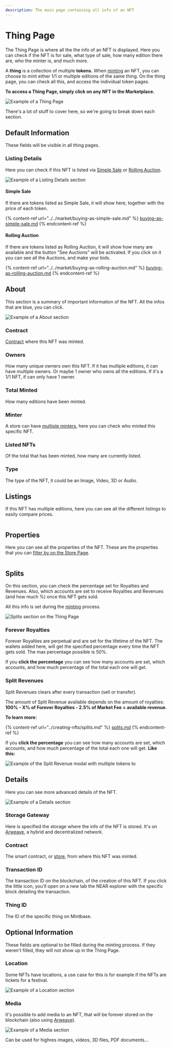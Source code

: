 ```yaml
---
description: The main page containing all info of an NFT
---
```


# Thing Page

The Thing Page is where all the the info of an NFT is displayed. Here you can check if the NFT is for sale, what type of sale, how many edition there are, who the minter is, and much more.



A **thing** is a collection of multiple **tokens.** When [minting](../creating-nfts/minting-nfts.md) an NFT, you can choose to mint either 1/1 or multiple editions of the same thing. On the thing page, you can check all this, and access the individual token pages.



**To access a Thing Page, simply click on any NFT in the Marketplace.**

![Example of a Thing Page](<../../.gitbook/assets/Screenshot 2023-07-05 at 18.48.40.png>)

There's a lot of stuff to cover here, so we're going to break down each section.

## Default Information

These fields will be visible in all thing pages.



### Listing Details

Here you can check if this NFT is listed via [Simple Sale](../../market/listing-as-simple-sale.md) or [Rolling Auction](../../market/listing-as-rolling-auction.md).

![Example of a Listing Details section](<../../.gitbook/assets/Screenshot 2023-07-05 at 18.48.46.png>)

#### Simple Sale

If there are tokens listed as Simple Sale, it will show here, together with the price of each token.

{% content-ref url="../../market/buying-as-simple-sale.md" %}
[buying-as-simple-sale.md](../../market/buying-as-simple-sale.md)
{% endcontent-ref %}

#### Rolling Auction

If there are tokens listed as Rolling Auction, it will show how many are available and the button "See Auctions" will be activated. If you click on it you can see all the Auctions, and make your bids.

{% content-ref url="../../market/buying-as-rolling-auction.md" %}
[buying-as-rolling-auction.md](../../market/buying-as-rolling-auction.md)
{% endcontent-ref %}

## About

This section is a summary of important information of the NFT. All the infos that are blue, you can click.

![Example of a About section](<../../.gitbook/assets/Screenshot 2023-07-05 at 18.49.10.png>)

### **Contract**

[Contract](../creating-nfts/contract-page.md) where this NFT was minted.

### **Owners**

How many unique owners own this NFT. If it has multiple editions, it can have multiple owners. Or maybe 1 owner who owns all the editions. If it's a 1/1 NFT, if can only have 1 owner.

### **Total Minted**

How many editions have been minted.

### **Minter**

A store can have [multiple minters](../creating-nfts/customize-contract.md#minters), here you can check who minted this specific NFT.

### **Listed NFTs**

Of the total that has been minted, how many are currently listed.

### **Type**

The type of the NFT, it could be an Image, Video, 3D or Audio.

##

## Listings

If this NFT has multiple editions, here you can see all the different listings to easily compare prices.

<figure><img src="../../.gitbook/assets/Screenshot 2023-07-05 at 18.49.18.png" alt=""><figcaption></figcaption></figure>



## Properties

Here you can see all the properties of the NFT. These are the properties that you can [filter by on the Store Page](../creating-nfts/contract-page.md#filters).

<figure><img src="../../.gitbook/assets/Screenshot 2023-04-11 at 18.12.42.png" alt=""><figcaption></figcaption></figure>

## Splits

On this section, you can check the percentage set for Royalties and Revenues. Also, which accounts are set to receive Royalties and Revenues (and how much %) once this NFT gets sold.

All this info is set during the [minting](../creating-nfts/minting-nfts.md) process.

![Splits section on the Thing Page](<../../.gitbook/assets/Screenshot 2022-05-20 at 10.53.08.png>)

### **Forever Royalties**

Forever Royalties are perpetual and are set for the lifetime of the NFT. The wallets added here, will get the specified percentage every time the NFT gets sold. The max percentage possible is 50%.

If you **click the percentage** you can see how many accounts are set, which accounts, and how much percentage of the total each one will get.

### **Split Revenues**

Split Revenues clears after every transaction (sell or transfer).

The amount of Split Revenue available depends on the amount of royalties: **100% - X% of Forever Royalties - 2.5% of Market Fee = available revenue.**



**To learn more:**

{% content-ref url="../creating-nfts/splits.md" %}
[splits.md](../creating-nfts/splits.md)
{% endcontent-ref %}



If you **click the percentage** you can see how many accounts are set, which accounts, and how much percentage of the total each one will get. **Like this:**

![Example of the Split Revenue modal with multiple tokens to](<../../.gitbook/assets/Screenshot 2022-05-20 at 11.09.05.png>)

## **Details**

Here you can see more advanced details of the NFT.

![Example of a Details section](<../../.gitbook/assets/Screenshot 2022-05-10 at 17.21.23.png>)

### **Storage Gateway**

Here is specified the storage where the info of the NFT is stored. It's on [Arweave](https://www.arweave.org/), a hybrid and decentralized network.

### **Contract**

The smart contract, or [store](broken-reference), from where this NFT was minted.

### **Transaction ID**

The transaction ID on the blockchain, of the creation of this NFT. If you click the little icon, you'll open on a new tab the NEAR explorer with the specific block detailing the transaction.

### **Thing ID**

The ID of the specific thing on Mintbase.



## Optional Information

These fields are optional to be filled during the minting process. If they weren't filled, they will not show up in the Thing Page.

### Location

Some NFTs have locations, a use case for this is for example if the NFTs are tickets for a festival.

![Example of a Location section](<../../.gitbook/assets/Screenshot 2022-05-10 at 17.28.51.png>)

### Media

It's possible to add media to an NFT, that will be forever stored on the blockchain (also using [Arweave](https://www.arweave.org/)).

![Example of a Media section](<../../.gitbook/assets/Screenshot 2022-05-10 at 17.29.17.png>)

Can be used for highres images, videos, 3D files, PDF documents...

